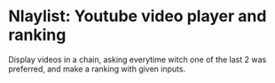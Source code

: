 # Nlaylist: Youtube video player and ranking

Display videos in a chain, asking everytime witch one of the last 2 was preferred, and make a ranking with given inputs.
